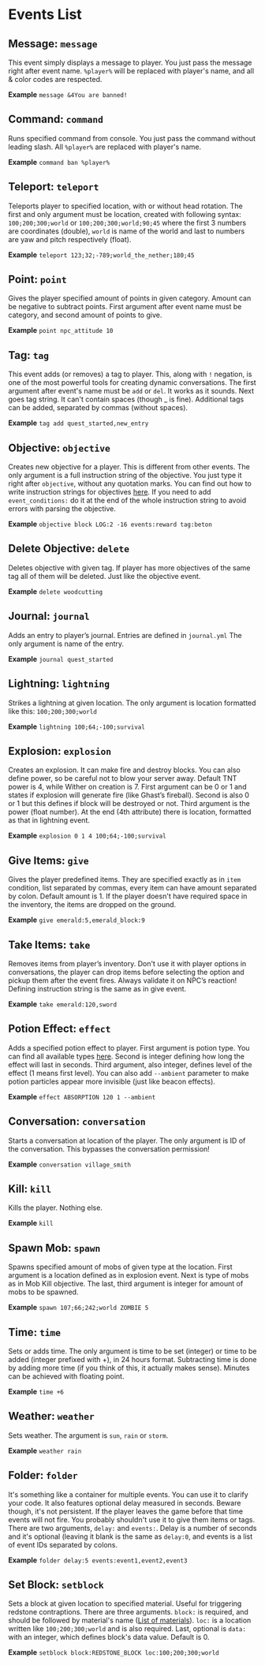 # Events List

## Message: `message`

This event simply displays a message to player. You just pass the message right after event name. `%player%` will be replaced with player's name, and all & color codes are respected.

**Example** `message &4You are banned!`

## Command: `command`

Runs specified command from console. You just pass the command without leading slash. All `%player%` are replaced with player's name.

**Example** `command ban %player%`

## Teleport: `teleport`

Teleports player to specified location, with or without head rotation. The first and only argument must be location, created with following syntax: `100;200;300;world` or `100;200;300;world;90;45` where the first 3 numbers are coordinates (double), `world` is name of the world and last to numbers are yaw and pitch respectively (float).

**Example** `teleport 123;32;-789;world_the_nether;180;45`

## Point: `point`

Gives the player specified amount of points in given category. Amount can be negative to subtract points. First argument after event name must be category, and second amount of points to give.

**Example** `point npc_attitude 10`

## Tag: `tag`

This event adds (or removes) a tag to player. This, along with `!` negation, is one of the most powerful tools for creating dynamic conversations. The first argument after event's name must be `add` or `del`. It works as it sounds. Next goes tag string. It can't contain spaces (though _ is fine). Additional tags can be added, separated by commas (without spaces).

**Example** `tag add quest_started,new_entry`

## Objective: `objective`

Creates new objective for a player. This is different from other events. The only argument is a full instruction string of the objective. You just type it right after `objective`, without any quotation marks. You can find out how to write instruction strings for objectives [here](https://github.com/Co0sh/BetonQuest/wiki/Objectives-List). If you need to add `event_conditions:` do it at the end of the whole instruction string to avoid errors with parsing the objective.

**Example** `objective block LOG:2 -16 events:reward tag:beton`

## Delete Objective: `delete`

Deletes objective with given tag. If player has more objectives of the same tag all of them will be deleted. Just like the objective event.

**Example** `delete woodcutting`

## Journal: `journal`

Adds an entry to player’s journal. Entries are defined in `journal.yml` The only argument is name of the entry.

**Example** `journal quest_started`

## Lightning: `lightning`

Strikes a lightning at given location. The only argument is location formatted like this: `100;200;300;world`

**Example** `lightning 100;64;-100;survival`

## Explosion: `explosion`

Creates an explosion. It can make fire and destroy blocks. You can also define power, so be careful not to blow your server away. Default TNT power is 4, while Wither on creation is 7. First argument can be 0 or 1 and states if explosion will generate fire (like Ghast’s fireball). Second is also 0 or 1 but this defines if block will be destroyed or not. Third argument is the power (float number). At the end (4th attribute) there is location, formatted as that in lightning event.

**Example** `explosion 0 1 4 100;64;-100;survival`

## Give Items: `give`

Gives the player predefined items. They are specified exactly as in `item` condition, list separated by commas, every item can have amount separated by colon. Default amount is 1. If the player doesn't have required space in the inventory, the items are dropped on the ground.

**Example** `give emerald:5,emerald_block:9`

## Take Items: `take`

Removes items from player’s inventory. Don't use it with player options in conversations, the player can drop items before selecting the option and pickup them after the event fires. Always validate it on NPC’s reaction! Defining instruction string is the same as in give event.

**Example** `take emerald:120,sword`

## Potion Effect: `effect`

Adds a specified potion effect to player. First argument is potion type. You can find all available types [here](https://github.com/Co0sh/Bukkit-JavaDoc/blob/master/src/main/java/org/bukkit/entity/EntityType.java). Second is integer defining how long the effect will last in seconds. Third argument, also integer, defines level of the effect (1 means first level). You can also add `--ambient` parameter to make potion particles appear more invisible (just like beacon effects).

**Example** `effect ABSORPTION 120 1 --ambient`

## Conversation: `conversation`

Starts a conversation at location of the player. The only argument is ID of the conversation. This bypasses the conversation permission!

**Example** `conversation village_smith`

## Kill: `kill`

Kills the player. Nothing else.

**Example** `kill`

## Spawn Mob: `spawn`

Spawns specified amount of mobs of given type at the location. First argument is a location defined as in explosion event. Next is type of mobs as in Mob Kill objective. The last, third argument is integer for amount of mobs to be spawned.

**Example** `spawn 107;66;242;world ZOMBIE 5`

## Time: `time`

Sets or adds time. The only argument is time to be set (integer) or time to be added (integer prefixed with +), in 24 hours format. Subtracting time is done by adding more time (if you think of this, it actually makes sense). Minutes can be achieved with floating point.

**Example** `time +6`

## Weather: `weather`

Sets weather. The argument is `sun`, `rain` or `storm`.

**Example** `weather rain`

## Folder: `folder`

It's something like a container for multiple events. You can use it to clarify your code. It also features optional delay measured in seconds. Beware though, it's not persistent. If the player leaves the game before that time events will not fire. You probably shouldn't use it to give them items or tags. There are two arguments, `delay:` and `events:`. Delay is a number of seconds and it's optional (leaving it blank is the same as `delay:0`, and events is a list of event IDs separated by colons.

**Example** `folder delay:5 events:event1,event2,event3`

## Set Block: `setblock`

Sets a block at given location to specified material. Useful for triggering redstone contraptions. There are three arguments. `block:` is required, and should be followed by material's name ([List of materials](http://jd.bukkit.org/rb/apidocs/org/bukkit/Material.html)). `loc:` is a location written like `100;200;300;world` and is also required. Last, optional is `data:` with an integer, which defines block's data value. Default is 0.

**Example** `setblock block:REDSTONE_BLOCK loc:100;200;300;world`
